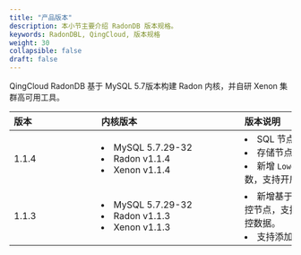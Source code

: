 ```yaml
---
title: "产品版本"
description: 本小节主要介绍 RadonDB 版本规格。 
keywords: RadonDBL, QingCloud, 版本规格
weight: 30
collapsible: false
draft: false
---
```



QingCloud RadonDB 基于 MySQL 5.7版本构建 Radon 内核，并自研 Xenon 集群高可用工具。

|<span style="display:inline-block;width:140px">版本</span> |<span style="display:inline-block;width:240px">内核版本</span>|<span style="display:inline-block;width:300px">版本说明</span> |
|:----|:----|:----|
| 1.1.4   |<li>MySQL 5.7.29-32 <li>Radon v1.1.4 <li>Xenon v1.1.4   |<li>SQL 节点 Radon 版本升级至 v1.1.4。<li>存储节点 Xenon 版本升级至 v1.1.4。<li>新增 `Lower-case-table-names` 配置参数，支持开启或关闭大小写敏感。 | 
| 1.1.3 |  <li>MySQL 5.7.29-32  <li>Radon v1.1.3 <li>Xenon v1.1.3  |<li>新增基于 prometheus 和 grafana 的监控节点，支持通过 Grafana 仪表盘查看监控数据。<li>支持添加、删除和展示监控账号。 |

